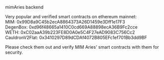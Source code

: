 mimAries backend    
   
Very popular and verified smart contracts on ethereum mainnet:  
MIM:      0x99D8a9C45b2ecA8864373A26D1459e3Dff1e17F3  
DegenBox: 0xd96f48665a1410C0cd669A88898ecA36B9Fc2cce  
WETH:     0xC02aaA39b223FE8D0A0e5C4F27eAD9083C756Cc2  
CauldronV2Flat: 0x3410297D89dCDAf4072B805EFc1ef701Bb3dd9BF  

Please check them out and verify MIM Aries' smart contracts with them for security.  

